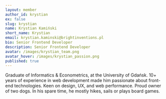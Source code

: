 ```yaml
---
layout: member
author_id: krystian
ex: false
slug: krystian
name: Krystian Kamiński
short_name: Krystian
email: krystian.kaminski@brightinventions.pl
bio: Senior Frontend Developer
description: Senior Frontend Developer
avatar: /images/krystian_team.png
avatar_hover: /images/krystian_passion.png
published: true
---
```

Graduate of Informatics & Econometrics, at the University of Gdańsk. 10+ years of experience in web development made him passionate about front-end technologies. Keen on design, UX, and web performance. Proud owner of two dogs. In his spare time, he mostly hikes, sails or plays board games.